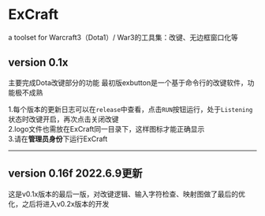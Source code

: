 # ExCraft
a toolset for Warcraft3（Dota1）/ War3的工具集：改键、无边框窗口化等

## version 0.1x
主要完成Dota改键部分的功能
最初版exbutton是一个基于命令行的改键软件，功能极不成熟

1.每个版本的更新日志可以在`release`中查看，点击`RUN`按钮运行，处于`Listening`状态时改键开启，再次点击关闭改键<br>
2.logo文件也需放在ExCraft同一目录下，这样图标才能正确显示<br>
3.请在**管理员身份**下运行ExCraft<br>

---
## version 0.16f 2022.6.9更新
这是v0.1x版本的最后一版，对改键逻辑、输入字符检查、映射图做了最后的优化，之后将进入v0.2x版本的开发

